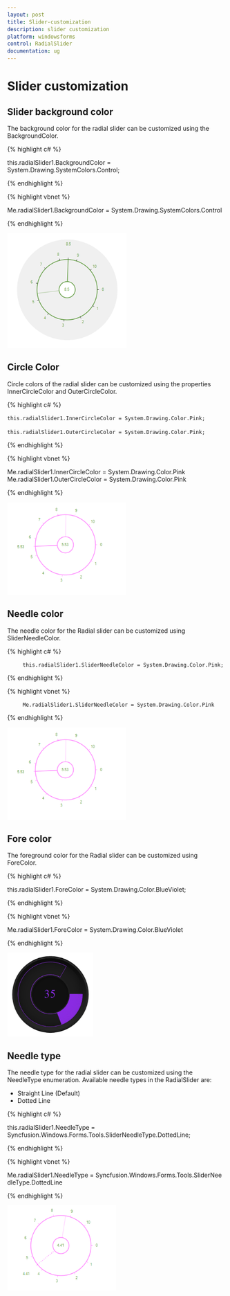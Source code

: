 ```yaml
---
layout: post
title: Slider-customization
description: slider customization
platform: windowsforms
control: RadialSlider 
documentation: ug
---
```


# Slider customization

## Slider background color

The background color for the radial slider can be customized using the BackgroundColor.

{% highlight c# %}

  this.radialSlider1.BackgroundColor = System.Drawing.SystemColors.Control;

{% endhighlight %}



{% highlight vbnet %}

 Me.radialSlider1.BackgroundColor = System.Drawing.SystemColors.Control

{% endhighlight %}

![](Slider-customization_images/Slider-customization_img1.png)



## Circle Color

Circle colors of the radial slider can be customized using the properties InnerCircleColor and OuterCircleColor.

{% highlight c# %}

    this.radialSlider1.InnerCircleColor = System.Drawing.Color.Pink;

    this.radialSlider1.OuterCircleColor = System.Drawing.Color.Pink;

{% endhighlight %}

{% highlight vbnet %}

   Me.radialSlider1.InnerCircleColor = System.Drawing.Color.Pink
   Me.radialSlider1.OuterCircleColor = System.Drawing.Color.Pink

{% endhighlight %}



![](Slider-customization_images/Slider-customization_img2.png)



## Needle color

The needle color for the Radial slider can be customized using SliderNeedleColor.

{% highlight c# %}

         this.radialSlider1.SliderNeedleColor = System.Drawing.Color.Pink;



{% endhighlight %}

{% highlight vbnet %}

         Me.radialSlider1.SliderNeedleColor = System.Drawing.Color.Pink


{% endhighlight %}


![](Slider-customization_images/Slider-customization_img3.png)



## Fore color

The foreground color for the Radial slider can be customized using ForeColor.

{% highlight c# %}

this.radialSlider1.ForeColor = System.Drawing.Color.BlueViolet;


{% endhighlight %}

{% highlight vbnet %}

Me.radialSlider1.ForeColor = System.Drawing.Color.BlueViolet

{% endhighlight %}



![](Slider-customization_images/Slider-customization_img4.png)



## Needle type

The needle type for the radial slider can be customized using the NeedleType enumeration. Available needle types in the RadialSlider are:

* Straight Line (Default)
* Dotted Line

{% highlight c# %}

   this.radialSlider1.NeedleType = Syncfusion.Windows.Forms.Tools.SliderNeedleType.DottedLine;


{% endhighlight %}

{% highlight vbnet %}

   Me.radialSlider1.NeedleType = Syncfusion.Windows.Forms.Tools.SliderNeedleType.DottedLine

{% endhighlight %}

![](Slider-customization_images/Slider-customization_img5.png)



